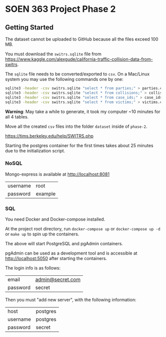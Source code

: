 # SOEN 363 Project Phase 2

## Getting Started

The dataset cannot be uploaded to GitHub because all the files exceed 100 MB.

You must download the `switrs.sqlite` file from <https://www.kaggle.com/alexgude/california-traffic-collision-data-from-switrs>.

The `sqlite` file needs to be converted/exported to `csv`. On a Mac/Linux system you may use the following commands one by one:

```bash
sqlite3 -header -csv switrs.sqlite "select * from parties;" > parties.csv
sqlite3 -header -csv switrs.sqlite "select * from collisions;" > collisions.csv
sqlite3 -header -csv switrs.sqlite "select * from case_ids;" > case_ids.csv
sqlite3 -header -csv switrs.sqlite "select * from victims;" > victims.csv
```

**Warning**: May take a while to generate, it took my computer ~10 minutes for all 4 tables.

Move all the created `csv` files into the folder `dataset` inside of `phase-2`.

<https://tims.berkeley.edu/help/SWITRS.php>

Starting the postgres container for the first times takes about 25 minutes due to the initialization script.

### NoSQL

Mongo-express is available at <http://localhost:8081>

|          |         |
| -------- | ------- |
| username | root    |
| password | example |

### SQL

You need Docker and Docker-compose installed.

At the project root directory, run `docker-compose up` or `docker-compose up -d` or `make up` to spin up the containers.

The above will start PostgreSQL and pgAdmin containers.

pgAdmin can be used as a development tool and is accessible at <http://localhost:5050> after starting the containers.

The login info is as follows:

|          |                  |
| -------- | ---------------- |
| email    | admin@secret.com |
| password | secret           |

Then you must "add new server", with the following information:

|          |          |
| -------- | -------- |
| host     | postgres |
| username | postgres |
| password | secret   |
